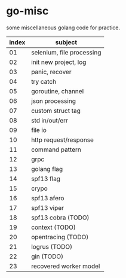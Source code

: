 # go-misc

some miscellaneous golang code for practice.

| index | subject                     |
|-------|-----------------------------|
| 01    | selenium, file processing   |
| 02    | init new project, log       |
| 03    | panic, recover              |
| 04    | try catch                   |
| 05    | goroutine, channel          |
| 06    | json processing             |
| 07    | custom struct tag           |
| 08    | std in/out/err              |
| 09    | file io                     |
| 10    | http request/response       |
| 11    | command pattern             |
| 12    | grpc                        |
| 13    | golang flag                 |
| 14    | spf13 flag                  |
| 15    | crypo                       |
| 16    | spf13 afero                 |
| 17    | spf13 viper                 |
| 18    | spf13 cobra (TODO)          |
| 19    | context (TODO)              |
| 20    | opentracing (TODO)          |
| 21    | logrus (TODO)               |
| 22    | gin (TODO)                  |
| 23    | recovered worker model      |
